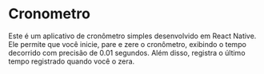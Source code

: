 # Cronometro
 Este é um aplicativo de cronômetro simples desenvolvido em React Native. Ele permite que você inicie, pare e zere o cronômetro, exibindo o tempo decorrido com precisão de 0.01 segundos. Além disso, registra o último tempo registrado quando você o zera.
